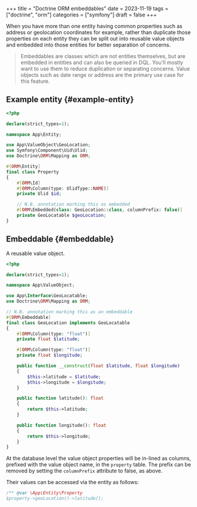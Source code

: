 +++
title = "Doctrine ORM embeddables"
date = 2023-11-19
tags = ["doctrine", "orm"]
categories = ["symfony"]
draft = false
+++

When you have more than one entity having common properties such as address or geolocation coordinates for example, rather than duplicate those properties on each entity they can be split out into reusable value objects and embedded into those entities for better separation of concerns.

<!--more-->

> Embeddables are classes which are not entities themselves, but are embedded in entities and can also be queried in DQL. You'll mostly want to use them to reduce duplication or separating concerns. Value objects such as date range or address are the primary use case for this feature.


## Example entity {#example-entity}

```php
<?php

declare(strict_types=1);

namespace App\Entity;

use App\ValueObject\GeoLocation;
use Symfony\Component\Uid\Ulid;
use Doctrine\ORM\Mapping as ORM;

#[ORM\Entity]
final class Property
{
    #[ORM\Id]
    #[ORM\Column(type: UlidType::NAME)]
    private Ulid $id;

    // N.B. annotation marking this as embedded
    #[ORM\Embedded(class: GeoLocation::class, columnPrefix: false)]
    private GeoLocatable $geoLocation;
}
```


## Embeddable {#embeddable}

A reusable value object.

```php
<?php

declare(strict_types=1);

namespace App\ValueObject;

use App\Interface\GeoLocatable;
use Doctrine\ORM\Mapping as ORM;

// N.B. annotation marking this as an embeddable
#[ORM\Embeddable]
final class GeoLocation implements GeoLocatable
{
    #[ORM\Column(type: "float")]
    private float $latitude;

    #[ORM\Column(type: "float")]
    private float $longitude;

    public function __construct(float $latitude, float $longitude)
    {
        $this->latitude = $latitude;
        $this->longitude = $longitude;
    }

    public function latitude(): float
    {
        return $this->latitude;
    }

    public function longitude(): float
    {
        return $this->longitude;
    }
}
```

At the database level the value object properties will be in-lined as columns, prefixed with the value object name, in the `property` table. The prefix can be removed by setting the `columnPrefix` attribute to false, as above.

Their values can be accessed via the entity as follows:

```php
/** @var \App\Entity\Property
$property->geoLocation()->latitude();
```
